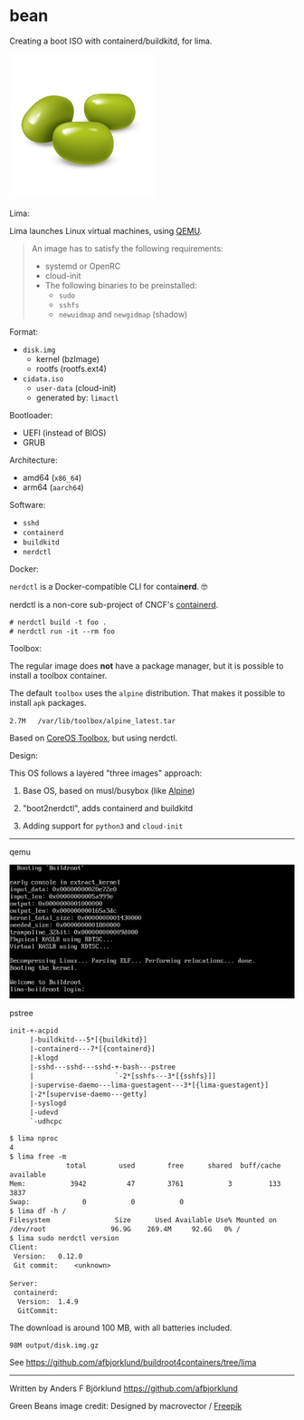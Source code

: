 # bean

Creating a boot ISO with containerd/buildkitd, for lima.

![green beans](assets/beans.png)

Lima:

Lima launches Linux virtual machines, using [QEMU](https://www.qemu.org/).

> An image has to satisfy the following requirements:
>
> - systemd or OpenRC
> - cloud-init
> - The following binaries to be preinstalled:
>   - `sudo`
>   - `sshfs`
>   - `newuidmap` and `newgidmap` (shadow)

Format:

- `disk.img`
  - kernel (bzImage)
  - rootfs (rootfs.ext4)
- `cidata.iso`
  - `user-data` (cloud-init)
  - generated by: `limactl`

Bootloader:

- UEFI (instead of BIOS)
- GRUB

Architecture:

- amd64 (`x86_64`)
- arm64 (`aarch64`)

Software:

- `sshd`
- `containerd`
- `buildkitd`
- `nerdctl`

Docker:

`nerdctl` is a Docker-compatible CLI for contai**nerd**.  🤓

nerdctl is a non-core sub-project of CNCF's [containerd](https://containerd.io/).

```console
# nerdctl build -t foo .
# nerdctl run -it --rm foo
```

Toolbox:

The regular image does **not** have a package manager,
but it is possible to install a toolbox container.

The default `toolbox` uses the `alpine` distribution.
That makes it possible to install `apk` packages.

`2.7M	/var/lib/toolbox/alpine_latest.tar`

Based on [CoreOS Toolbox](https://github.com/coreos/toolbox), but using nerdctl.

Design:

This OS follows a layered "three images" approach:

1) Base OS, based on musl/busybox (like [Alpine](https://alpinelinux.org/))

2) "boot2nerdctl", adds containerd and buildkitd

3) Adding support for `python3` and `cloud-init`

---

qemu

![buildroot booting](assets/buildroot-booting.png)

pstree

```text
init-+-acpid
     |-buildkitd---5*[{buildkitd}]
     |-containerd---7*[{containerd}]
     |-klogd
     |-sshd---sshd---sshd-+-bash---pstree
     |                    `-2*[sshfs---3*[{sshfs}]]
     |-supervise-daemo---lima-guestagent---3*[{lima-guestagent}]
     |-2*[supervise-daemo---getty]
     |-syslogd
     |-udevd
     `-udhcpc
```

```console
$ lima nproc
4
$ lima free -m
              total        used        free      shared  buff/cache   available
Mem:           3942          47        3761           3         133        3837
Swap:             0           0           0
$ lima df -h /
Filesystem                Size      Used Available Use% Mounted on
/dev/root                96.9G    269.4M     92.6G   0% /
$ lima sudo nerdctl version
Client:
 Version:	0.12.0
 Git commit:	<unknown>

Server:
 containerd:
  Version:	1.4.9
  GitCommit:
```

The download is around 100 MB, with all batteries included.

```text
98M	output/disk.img.gz
```

See <https://github.com/afbjorklund/buildroot4containers/tree/lima>

---

Written by Anders F Björklund <https://github.com/afbjorklund>

Green Beans image credit: Designed by macrovector / [Freepik](http://www.freepik.com)
